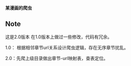 **某漫画的爬虫**

## Note

这是2.0版本 在1.0版本上做过一些修改，代码有冗余。

1.0： 根据相邻章节url关系设计爬虫逻辑，存在无序章节扰乱。

2.0：先爬上级目录做出章节-url映射表，查表定位。

